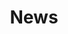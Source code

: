 ---
layout: list
title: News
slug: news
menu: true
order: 1
description: >
  News and updates related to Marios's work.
# last_modified_at: 2022-09-27
no_link_title: false 
no_excerpt: false 
hide_image: false
---